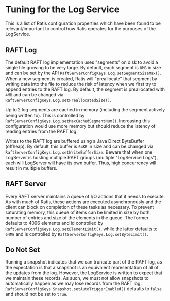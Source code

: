 <!--
Licensed to the Apache Software Foundation (ASF) under one or more
contributor license agreements.  See the NOTICE file distributed with
this work for additional information regarding copyright ownership.
The ASF licenses this file to You under the Apache License, Version 2.0
(the "License"); you may not use this file except in compliance with
the License.  You may obtain a copy of the License at

    http://www.apache.org/licenses/LICENSE-2.0

Unless required by applicable law or agreed to in writing, software
distributed under the License is distributed on an "AS IS" BASIS,
WITHOUT WARRANTIES OR CONDITIONS OF ANY KIND, either express or implied.
See the License for the specific language governing permissions and
limitations under the License.
-->
# Tuning for the Log Service

This is a list of Ratis configuration properties which have been
found to be relevant/important to control how Ratis operates for
the purposes of the LogService.

## RAFT Log

The default RAFT log implementation uses "segments" on disk to avoid
a single file growing to be very large. By default, each segment is
`8MB` in size and can be set by the API `RaftServerConfigKeys.Log.setSegmentSizeMax()`.
When a new segment is created, Ratis will "preallocate" that segment by writing
data into the file to reduce the risk of latency when we first try to append
entries to the RAFT log. By default, the segment is preallocated with `4MB`
and can be changed via `RaftServerConfigKeys.Log.setPreallocatedSize()`.

Up to 2 log segments are cached in memory (including the segment actively being
written to). This is controlled by `RaftServerConfigKeys.Log.setMaxCachedSegmentNum()`.
Increasing this configuration would use more memory but should reduce the latency
of reading entries from the RAFT log.

Writes to the RAFT log are buffered using a Java Direct ByteBuffer (offheap). By default,
this buffer is `64KB` in size and can be changed via `RaftServerConfigKeys.Log.setWriteBufferSize`.
Beware that when one LogServer is hosting multiple RAFT groups (multiple "LogService Logs"), each
will LogServer will have its own buffer. Thus, high concurrency will result in multiple buffers.

## RAFT Server

Every RAFT server maintains a queue of I/O actions that it needs to execute. As with
much of Ratis, these actions are executed asynchronously and the client can block on
completion of these tasks as necessary. To prevent saturating memory, this queue of
items can be limited in size by both number of entries and size of the elements in the queue.
The former defaults to 4096 elements and id controlled by `RaftServerConfigKeys.Log.setElementLimit()`,
while the latter defaults to `64MB` and is controlled by `RaftServerConfigKeys.Log.setByteLimit()`.

## Do Not Set

Running a snapshot indicates that we can truncate part of the RAFT log, as the expectation is that
a snapshot is an equivalent representation of all of the updates from the log. However, the LogService
is written to expect that we maintain these records. As such, we must not allow snapshots to automatically
happen as we may lose records from the RAFT log. `RaftServerConfigKeys.Snapshot.setAutoTriggerEnabled()`
defaults to `false` and should not be set to `true`.
